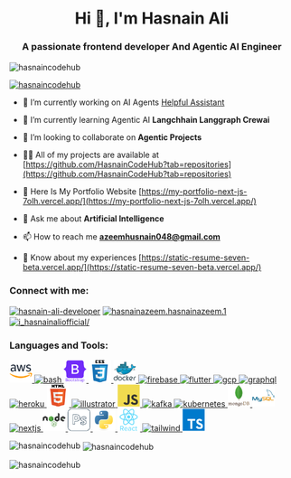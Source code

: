 <h1 align="center">Hi 👋, I'm Hasnain Ali</h1>
<h3 align="center">A passionate frontend developer And Agentic AI Engineer</h3>

<img align="center" height= "400" width="400" src="https://scontent.fkhi16-1.fna.fbcdn.net/v/t39.30808-6/463481743_1741295243358303_2393701005512347681_n.jpg?_nc_cat=111&ccb=1-7&_nc_sid=6ee11a&_nc_eui2=AeH3AAuBAO34d3_9c6CkdnGyM_u9n5gemQUz-72fmB6ZBXMdVdz3EOMBmAT9_9FfDQieGRDhWj6UmPRjmtEfCgf8&_nc_ohc=uG0YwO84l40Q7kNvgFnRRc8&_nc_oc=AdgzaSvZnSuCElYpy0XR4FrRQ7ecRRTp3g-0efsiPilAn1U952hyKE-NSKHjlU2su-I&_nc_zt=23&_nc_ht=scontent.fkhi16-1.fna&_nc_gid=AJVwNB4GKNo3orzC8vxQl_e&oh=00_AYCoSteBhqQbtDLLUkq0u-IWNNEqj72VhlHmg_UFL-6oJA&oe=67B2E1B0" alt="hasnaincodehub" />

<p align="left"> <a href="https://github.com/ryo-ma/github-profile-trophy"><img src="https://github-profile-trophy.vercel.app/?username=hasnaincodehub" alt="hasnaincodehub" /></a> </p>

- 🔭 I’m currently working on AI Agents [Helpful Assistant](https://hasnain-s-assistant.streamlit.app/)

- 🌱 I’m currently learning Agentic AI **Langchhain Langgraph Crewai**

- 👯 I’m looking to collaborate on **Agentic Projects**

- 👨‍💻 All of my projects are available at [https://github.com/HasnainCodeHub?tab=repositories](https://github.com/HasnainCodeHub?tab=repositories)

- 📝 Here Is My Portfolio Website [https://my-portfolio-next-js-7olh.vercel.app/](https://my-portfolio-next-js-7olh.vercel.app/)

- 💬 Ask me about **Artificial Intelligence**

- 📫 How to reach me **azeemhusnain048@gmail.com**

- 📄 Know about my experiences [https://static-resume-seven-beta.vercel.app/](https://static-resume-seven-beta.vercel.app/)

<h3 align="left">Connect with me:</h3>
<p align="left">
<a href="https://linkedin.com/in/hasnain-ali-developer" target="blank"><img align="center" src="https://raw.githubusercontent.com/rahuldkjain/github-profile-readme-generator/master/src/images/icons/Social/linked-in-alt.svg" alt="hasnain-ali-developer" height="30" width="40" /></a>
<a href="https://fb.com/hasnainazeem.hasnainazeem.1" target="blank"><img align="center" src="https://raw.githubusercontent.com/rahuldkjain/github-profile-readme-generator/master/src/images/icons/Social/facebook.svg" alt="hasnainazeem.hasnainazeem.1" height="30" width="40" /></a>
<a href="https://instagram.com/i_hasnainaliofficial/" target="blank"><img align="center" src="https://raw.githubusercontent.com/rahuldkjain/github-profile-readme-generator/master/src/images/icons/Social/instagram.svg" alt="i_hasnainaliofficial/" height="30" width="40" /></a>
</p>

<h3 align="left">Languages and Tools:</h3>
<p align="left"> <a href="https://aws.amazon.com" target="_blank" rel="noreferrer"> <img src="https://raw.githubusercontent.com/devicons/devicon/master/icons/amazonwebservices/amazonwebservices-original-wordmark.svg" alt="aws" width="40" height="40"/> </a> <a href="https://www.gnu.org/software/bash/" target="_blank" rel="noreferrer"> <img src="https://www.vectorlogo.zone/logos/gnu_bash/gnu_bash-icon.svg" alt="bash" width="40" height="40"/> </a> <a href="https://getbootstrap.com" target="_blank" rel="noreferrer"> <img src="https://raw.githubusercontent.com/devicons/devicon/master/icons/bootstrap/bootstrap-plain-wordmark.svg" alt="bootstrap" width="40" height="40"/> </a> <a href="https://www.w3schools.com/css/" target="_blank" rel="noreferrer"> <img src="https://raw.githubusercontent.com/devicons/devicon/master/icons/css3/css3-original-wordmark.svg" alt="css3" width="40" height="40"/> </a> <a href="https://www.docker.com/" target="_blank" rel="noreferrer"> <img src="https://raw.githubusercontent.com/devicons/devicon/master/icons/docker/docker-original-wordmark.svg" alt="docker" width="40" height="40"/> </a> <a href="https://firebase.google.com/" target="_blank" rel="noreferrer"> <img src="https://www.vectorlogo.zone/logos/firebase/firebase-icon.svg" alt="firebase" width="40" height="40"/> </a> <a href="https://flutter.dev" target="_blank" rel="noreferrer"> <img src="https://www.vectorlogo.zone/logos/flutterio/flutterio-icon.svg" alt="flutter" width="40" height="40"/> </a> <a href="https://cloud.google.com" target="_blank" rel="noreferrer"> <img src="https://www.vectorlogo.zone/logos/google_cloud/google_cloud-icon.svg" alt="gcp" width="40" height="40"/> </a> <a href="https://graphql.org" target="_blank" rel="noreferrer"> <img src="https://www.vectorlogo.zone/logos/graphql/graphql-icon.svg" alt="graphql" width="40" height="40"/> </a> <a href="https://heroku.com" target="_blank" rel="noreferrer"> <img src="https://www.vectorlogo.zone/logos/heroku/heroku-icon.svg" alt="heroku" width="40" height="40"/> </a> <a href="https://www.w3.org/html/" target="_blank" rel="noreferrer"> <img src="https://raw.githubusercontent.com/devicons/devicon/master/icons/html5/html5-original-wordmark.svg" alt="html5" width="40" height="40"/> </a> <a href="https://www.adobe.com/in/products/illustrator.html" target="_blank" rel="noreferrer"> <img src="https://www.vectorlogo.zone/logos/adobe_illustrator/adobe_illustrator-icon.svg" alt="illustrator" width="40" height="40"/> </a> <a href="https://developer.mozilla.org/en-US/docs/Web/JavaScript" target="_blank" rel="noreferrer"> <img src="https://raw.githubusercontent.com/devicons/devicon/master/icons/javascript/javascript-original.svg" alt="javascript" width="40" height="40"/> </a> <a href="https://kafka.apache.org/" target="_blank" rel="noreferrer"> <img src="https://www.vectorlogo.zone/logos/apache_kafka/apache_kafka-icon.svg" alt="kafka" width="40" height="40"/> </a> <a href="https://kubernetes.io" target="_blank" rel="noreferrer"> <img src="https://www.vectorlogo.zone/logos/kubernetes/kubernetes-icon.svg" alt="kubernetes" width="40" height="40"/> </a> <a href="https://www.mongodb.com/" target="_blank" rel="noreferrer"> <img src="https://raw.githubusercontent.com/devicons/devicon/master/icons/mongodb/mongodb-original-wordmark.svg" alt="mongodb" width="40" height="40"/> </a> <a href="https://www.mysql.com/" target="_blank" rel="noreferrer"> <img src="https://raw.githubusercontent.com/devicons/devicon/master/icons/mysql/mysql-original-wordmark.svg" alt="mysql" width="40" height="40"/> </a> <a href="https://nextjs.org/" target="_blank" rel="noreferrer"> <img src="https://cdn.worldvectorlogo.com/logos/nextjs-2.svg" alt="nextjs" width="40" height="40"/> </a> <a href="https://nodejs.org" target="_blank" rel="noreferrer"> <img src="https://raw.githubusercontent.com/devicons/devicon/master/icons/nodejs/nodejs-original-wordmark.svg" alt="nodejs" width="40" height="40"/> </a> <a href="https://www.photoshop.com/en" target="_blank" rel="noreferrer"> <img src="https://raw.githubusercontent.com/devicons/devicon/master/icons/photoshop/photoshop-line.svg" alt="photoshop" width="40" height="40"/> </a> <a href="https://www.python.org" target="_blank" rel="noreferrer"> <img src="https://raw.githubusercontent.com/devicons/devicon/master/icons/python/python-original.svg" alt="python" width="40" height="40"/> </a> <a href="https://reactjs.org/" target="_blank" rel="noreferrer"> <img src="https://raw.githubusercontent.com/devicons/devicon/master/icons/react/react-original-wordmark.svg" alt="react" width="40" height="40"/> </a> <a href="https://tailwindcss.com/" target="_blank" rel="noreferrer"> <img src="https://www.vectorlogo.zone/logos/tailwindcss/tailwindcss-icon.svg" alt="tailwind" width="40" height="40"/> </a> <a href="https://www.typescriptlang.org/" target="_blank" rel="noreferrer"> <img src="https://raw.githubusercontent.com/devicons/devicon/master/icons/typescript/typescript-original.svg" alt="typescript" width="40" height="40"/> </a> </p>

<p><img align="left" src="https://github-readme-stats.vercel.app/api/top-langs?username=hasnaincodehub&show_icons=true&locale=en&layout=compact" alt="hasnaincodehub" /></p>

<p>&nbsp;<img align="center" src="https://github-readme-stats.vercel.app/api?username=hasnaincodehub&show_icons=true&locale=en" alt="hasnaincodehub" /></p>

<p><img align="center" src="https://github-readme-streak-stats.herokuapp.com/?user=hasnaincodehub&" alt="hasnaincodehub" /></p>

